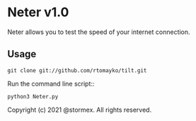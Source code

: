 # Neter v1.0
Neter allows you to test the speed of your internet connection.

Usage
-----

``` 
git clone git://github.com/rtomayko/tilt.git
```
Run the command line script::

```
python3 Neter.py
```


Copyright (c) 2021 @stormex. All rights reserved.


